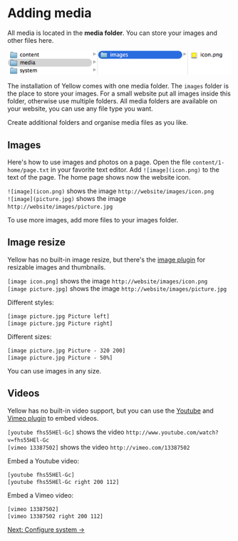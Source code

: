 Adding media
============
All media is located in the **media folder**. You can store your images and other files here.

![Screenshot](media-screenshot.png?raw=true)

The installation of Yellow comes with one media folder. The `images` folder is the place to store your images. For a small website put all images inside this folder, otherwise use multiple folders. All media folders are available on your website, you can use any file type you want.

Create additional folders and organise media files as you like.

Images
------
Here's how to use images and photos on a page. Open the file `content/1-home/page.txt` in your favorite text editor. Add `![image](icon.png)` to the text of the page. The home page shows now the website icon. 

`![image](icon.png)` shows the image `http://website/images/icon.png`  
`![image](picture.jpg)` shows the image `http://website/images/picture.jpg`  

To use more images, add more files to your images folder.

Image resize
------------
Yellow has no built-in image resize, but there's the [image plugin](https://github.com/markseu/yellowcms-extensions/tree/master/plugins/image) for resizable images and thumbnails.

`[image icon.png]` shows the image `http://website/images/icon.png`  
`[image picture.jpg]` shows the image `http://website/images/picture.jpg`  

Different styles:

    [image picture.jpg Picture left]
    [image picture.jpg Picture right]

Different sizes:

    [image picture.jpg Picture - 320 200]
    [image picture.jpg Picture - 50%]

You can use images in any size.

Videos
------
Yellow has no built-in video support, but you can use the [Youtube](https://github.com/markseu/yellowcms-extensions/tree/master/plugins/youtube) and [Vimeo plugin](https://github.com/markseu/yellowcms-extensions/tree/master/plugins/vimeo) to embed videos.

`[youtube fhs55HEl-Gc]` shows the video `http://www.youtube.com/watch?v=fhs55HEl-Gc`  
`[vimeo 13387502]` shows the video `http://vimeo.com/13387502`  

Embed a Youtube video:

    [youtube fhs55HEl-Gc]
    [youtube fhs55HEl-Gc right 200 112]

Embed a Vimeo video:

    [vimeo 13387502]
    [vimeo 13387502 right 200 112]

[Next: Configure system →](system.md)